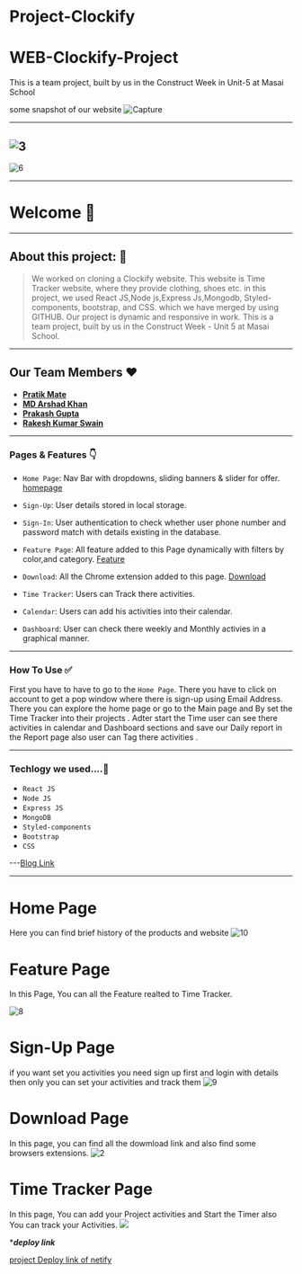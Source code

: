 # Project-Clockify
# WEB-Clockify-Project
This is a team project, built by us in the Construct Week in Unit-5 at Masai School


some snapshot of our website
![Capture](https://miro.medium.com/max/1400/1*EhLvkhUVmvif7k7CGwatYQ.png)

---------
![3](https://miro.medium.com/max/1400/1*waIppb-zfmqmfrff_kMYeg.png)
----------------

![6](https://miro.medium.com/max/1400/1*HuygkG4JvT_MKRJL03l3Dw.png)


---

# Welcome 👋

---

## About this project: 🙌

> We worked on cloning a Clockify website. This website is Time Tracker website, where they provide clothing, shoes etc. in this project, we used React JS,Node js,Express Js,Mongodb, Styled-components, bootstrap, and CSS. which we have merged by using GITHUB. Our project is dynamic and responsive in work.
> This is a team project, built by us in the Construct Week - Unit 5 at Masai School.


---

## Our Team Members ❤️

- [**Pratik Mate**](https://www.linkedin.com/in/pratik-mate-a6a62919b/)
- [**MD Arshad Khan**](https://www.linkedin.com/in/md-arshad-khan-350206154/)
- [**Prakash Gupta**](https://www.linkedin.com/in/prakash-gupta-pg/)
- [**Rakesh Kumar Swain** ](https://www.linkedin.com/in/rakesh-kumar-swain-8259a7164/)
---

### Pages & Features 👇

- `Home Page`: Nav Bar with dropdowns, sliding banners & slider for offer.
[homepage](https://miro.medium.com/max/1400/1*EhLvkhUVmvif7k7CGwatYQ.png)
- `Sign-Up`: User details stored in local storage.
- `Sign-In`: User authentication to check whether user phone number and password match with details existing in the database.

- `Feature Page`: All feature added to this Page dynamically with filters by color,and category.
[Feature](https://miro.medium.com/max/1400/1*waIppb-zfmqmfrff_kMYeg.png)
- `Download`: All the Chrome extension added to this page.
[Download](https://miro.medium.com/max/1400/1*WzOPVQRLXg2Tnps7h5Pe9Q.png)
- `Time Tracker`: Users can Track there activities.
- `Calendar`: Users can add his activities into their calendar.
- `Dashboard`: User can check there weekly and Monthly activies in a graphical manner.

---

### How To Use ✅

First you have to have to go to the `Home Page`. There you have to click on account to get a pop window where there is sign-up using Email Address.  There you can explore the home page or go to the Main page and By set the Time Tracker into their projects . Adter start the Time user can see there activities  in calendar and Dashboard sections and save our Daily report in the Report page also user can Tag there activities .

---

### Techlogy we used....🔧

- `React JS` 
- `Node JS`
- `Express JS`
- `MongoDB` 
- `Styled-components`
- `Bootstrap`
- `CSS`

---[Blog Link](https://medium.com/@swainrakeshkumar60/clockify-clone-47ec581574c9)



---

# Home Page
Here you can find brief history of the products and website
 ![10](https://miro.medium.com/max/1400/1*EhLvkhUVmvif7k7CGwatYQ.png)
    



# Feature Page
In this Page, You can all the Feature realted to Time Tracker.

![8](https://miro.medium.com/max/1400/1*waIppb-zfmqmfrff_kMYeg.png)




# Sign-Up Page
if you want set you activities you need sign up first and login with details then only you can set your activities and track them
![9](https://miro.medium.com/max/1400/1*mqGJuF0QVLe7ToVvDgXTjw.png)




# Download Page
In this page, you can find all the dowmload link and also find some browsers extensions.
![2](https://miro.medium.com/max/1400/1*WzOPVQRLXg2Tnps7h5Pe9Q.png)



 # Time Tracker Page
In this page, You can add your Project activities and Start the Timer also You can track your Activities.
![](https://miro.medium.com/max/1400/1*HuygkG4JvT_MKRJL03l3Dw.png)




****deploy link***

[project Deploy link of netify]()

